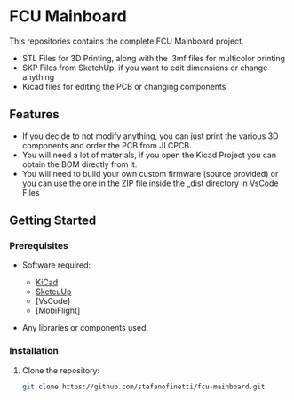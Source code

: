 # FCU Mainboard

This repositories contains the complete FCU Mainboard project.
* STL Files for 3D Printing, along with the .3mf files for multicolor printing
* SKP Files from SketchUp, if you want to edit dimensions or change anything
* Kicad files for editing the PCB or changing components

## Features
- If you decide to not modify anything, you can just print the various 3D components and order the PCB from JLCPCB.
- You will need a lot of materials, if you open the Kicad Project you can obtain the BOM directly from it.
- You will need to build your own custom firmware (source provided) or you can use the one in the ZIP file inside the \_dist directory in VsCode Files


## Getting Started
### Prerequisites
- Software required: 
   * [KiCad](https://www.kicad.org/)
   * [SketcuUp](https://www.sketchup.com)
   * [VsCode]
   * [MobiFlight]

- Any libraries or components used.

### Installation
1. Clone the repository:
   ```bash
   git clone https://github.com/stefanofinetti/fcu-mainboard.git
   
